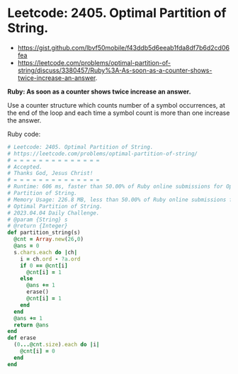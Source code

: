# Leetcode: 2405. Optimal Partition of String.

- https://gist.github.com/lbvf50mobile/f43ddb5d6eeab1fda8df7b6d2cd06fea
- https://leetcode.com/problems/optimal-partition-of-string/discuss/3380457/Ruby%3A-As-soon-as-a-counter-shows-twice-increase-an-answer.

**Ruby: As soon as a counter shows twice increase an answer.**

Use a counter structure which counts number of a symbol occurrences, at the end
of the loop and each time a symbol count is more than one increase the answer.

Ruby code:
```Ruby
# Leetcode: 2405. Optimal Partition of String.
# https://leetcode.com/problems/optimal-partition-of-string/
# = = = = = = = = = = = = = =
# Accepted.
# Thanks God, Jesus Christ!
# = = = = = = = = = = = = = =
# Runtime: 606 ms, faster than 50.00% of Ruby online submissions for Optimal
# Partition of String.
# Memory Usage: 226.8 MB, less than 50.00% of Ruby online submissions for
# Optimal Partition of String.
# 2023.04.04 Daily Challenge.
# @param {String} s
# @return {Integer}
def partition_string(s)
  @cnt = Array.new(26,0)
  @ans = 0
  s.chars.each do |ch|
    i = ch.ord - ?a.ord
    if 0 == @cnt[i]
      @cnt[i] = 1
    else
      @ans += 1
      erase()
      @cnt[i] = 1
    end
  end
  @ans += 1
  return @ans
end
def erase
  (0...@cnt.size).each do |i|
    @cnt[i] = 0
  end
end
```
